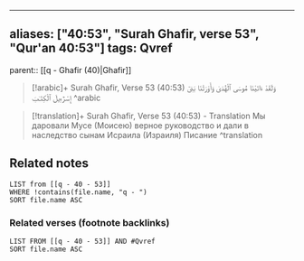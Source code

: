 
---
aliases: ["40:53", "Surah Ghafir, verse 53", "Qur'an 40:53"]
tags: Qvref
---

parent:: [[q - Ghafir (40)|Ghafir]]

> [!arabic]+ Surah Ghafir, Verse 53 (40:53)
> <span class="quran-arabic">وَلَقَدْ ءَاتَيْنَا مُوسَى ٱلْهُدَىٰ وَأَوْرَثْنَا بَنِىٓ إِسْرَٰٓءِيلَ ٱلْكِتَـٰبَ</span>
^arabic

> [!translation]+ Surah Ghafir, Verse 53 (40:53) - Translation
> Мы даровали Мусе (Моисею) верное руководство и дали в наследство сынам Исраила (Израиля) Писание
^translation



## Related notes
```dataview
LIST from [[q - 40 - 53]]
WHERE !contains(file.name, "q - ")
SORT file.name ASC
```

### Related verses (footnote backlinks)
```dataview
LIST FROM [[q - 40 - 53]] AND #Qvref
SORT file.name ASC
```

